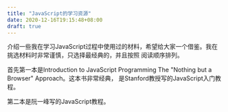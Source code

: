 ```yaml
---
title: "JavaScript的学习资源"
date: 2020-12-16T19:15:48+08:00
draft: true
---
```


介绍一些我在学习JavaScript过程中使用过的材料，希望给大家一个借鉴。我在挑选材料时非常谨慎，只选择最经典的，并且按照
阅读顺序排列。

首先第一本是Introduction to JavaScript Programming The "Nothing but a Browser" Approach。这本书非常经典，
是Stanford教授写的JavaScript入门教程。

第二本是阮一峰写的JavaScript教程。

